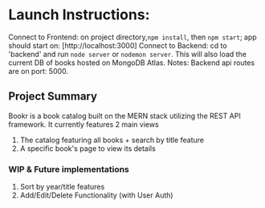 # Launch Instructions:

Connect to Frontend: on project directory,`npm install`, then `npm start`; app should start on: [http://localhost:3000] 
Connect to Backend: cd to 'backend' and run `node server` or `nodemon server`. This will also load the current DB of books hosted on MongoDB Atlas.
Notes: Backend api routes are on port: 5000.

## Project Summary

Bookr is a book catalog built on the MERN stack utilizing the REST API framework.
It currently features 2 main views
1) The catalog featuring all books + search by title feature
2) A specific book's page to view its details

### WIP & Future implementations
1) Sort by year/title features
2) Add/Edit/Delete Functionality (with User Auth) 


